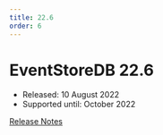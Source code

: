 ```yaml
---
title: 22.6
order: 6
---
```


# EventStoreDB 22.6

* Released: 10 August 2022
* Supported until: October 2022

[Release Notes](https://docs.kurrent.io/server/v22.10/release-notes.html#_22-6-0)
